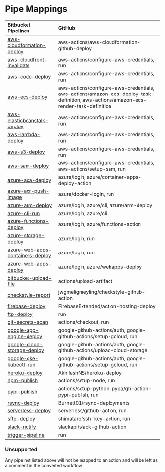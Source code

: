 # Pipe Mappings

| Bitbucket Pipelines                                                           | GitHub                                                                                                                              |
| :----------------------------------------------------------------             | :---------------------------------------------------------------------------------------------------------------------------------- |
| [aws-cloudformation-deploy](pipes/aws_cloudformation_deploy.md)               | aws-actions/aws-cloudformation-github-deploy                                                                                        |
| [aws-cloudfront-invalidate](pipes/aws_cloudfront_invalidate.md)               | aws-actions/configure-aws-credentials, run                                                                                          |
| [aws-code-deploy](pipes/aws_code_deploy.md)                                   | aws-actions/configure-aws-credentials, run                                                                                          |
| [aws-ecs-deploy](pipes/aws_ecs_deploy.md)                                     | aws-actions/configure-aws-credentials, aws-actions/amazon-ecs-deploy-task-definition, aws-actions/amazon-ecs-render-task-definition |
| [aws-elasticbeanstalk-deploy](pipes/aws_elasticbeanstalk_deploy.md)           | aws-actions/configure-aws-credentials, run                                                                                          |
| [aws-lambda-deploy](pipes/aws_lambda_deploy.md)                               | aws-actions/configure-aws-credentials, run                                                                                          |
| [aws-s3-deploy](pipes/aws_s3_deploy.md)                                       | aws-actions/configure-aws-credentials, run                                                                                          |
| [aws-sam-deploy](pipes/aws_sam_deploy.md)                                     | aws-actions/configure-aws-credentials, aws-actions/setup-sam, run                                                                   |
| [azure-aca-deploy](pipes/azure_aca_deploy.md)                                 | azure/login, azure/container-apps-deploy-action                                                                                     |
| [azure-acr-push-image](pipes/azure_acr_push_image.md)                         | azure/docker-login, run                                                                                                             |
| [azure-arm-deploy](pipes/azure_arm_deploy.md)                                 | azure/login, azure/cli, azure/arm-deploy                                                                                            |
| [azure-cli-run](pipes/azure_cli_run.md)                                       | azure/login, azure/cli                                                                                                              |
| [azure-functions-deploy](pipes/azure_functions_deploy.md)                     | azure/login, azure/functions-action                                                                                                 |
| [azure-storage-deploy](pipes/azure_storage_deploy.md)                         | azure/login, run                                                                                                                    |
| [azure-web-apps-containers-deploy](pipes/azure_web_apps_containers_deploy.md) | azure/login, run                                                                                                                    |
| [azure-web-apps-deploy](pipes/azure_web_apps_deploy.md)                       | azure/login, azure/webapps-deploy                                                                                                   |
| [bitbucket-upload-file](pipes/bitbucket_upload_file.md)                       | actions/upload-artifact                                                                                                             |
| [checkstyle-report](pipes/checkstyle_report.md)                               | jwgmeligmeyling/checkstyle-github-action                                                                                            |
| [firebase-deploy](pipes/firebase_deploy.md)                                   | FirebaseExtended/action-hosting-deploy                                                                                              |
| [ftp-deploy](pipes/ftp_deploy.md)                                             | run                                                                                                                                 |
| [git-secrets-scan](pipes/git_secrets_scan.md)                                 | actions/checkout, run                                                                                                               |
| [google-app-engine-deploy](pipes/google_app_engine_deploy.md)                 | google-github-actions/auth, google-github-actions/setup-gcloud, run                                                                 |
| [google-cloud-storage-deploy](pipes/google_cloud_storage_deploy.md)           | google-github-actions/auth, google-github-actions/upload-cloud-storage                                                              |
| [google-gke-kubectl-run](pipes/google_gke_kubectl_run.md)                     | google-github-actions/auth, google-github-actions/setup-gcloud, run                                                                 |
| [heroku-deploy](pipes/heroku_deploy.md)                                       | AkhileshNS/heroku-deploy                                                                                                            |
| [npm-publish](pipes/npm_publish.md)                                           | actions/setup-node, run                                                                                                             |
| [pypi-publish](pipes/pypi_publish.md)                                         | actions/setup-python, pypa/gh-action-pypi-publish, run                                                                              |
| [rsync-deploy](pipes/rsync_deploy.md)                                         | Burnett01/rsync-deployments                                                                                                         |
| [serverless-deploy](pipes/serverless_deploy.md)                               | serverless/github-action, run                                                                                                       |
| [sftp-deploy](pipes/sftp_deploy.md)                                           | shimataro/ssh-key-action, run                                                                                                       |
| [slack-notify](pipes/slack_notify.md)                                         | slackapi/slack-github-action                                                                                                        |
| [trigger-pipeline](pipes/trigger_pipeline.md)                                 | run                                                                                                                                 |



### Unsupported

Any pipe not listed above will not be mapped to an action and will be left as a comment in the converted workflow.
